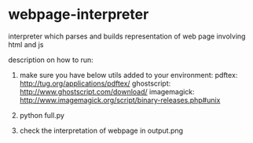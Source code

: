 # webpage-interpreter
interpreter which parses and builds representation of web page involving html and js

description on how to run:

1. make sure you have below utils added to your environment:
   pdftex: http://tug.org/applications/pdftex/
   ghostscript: http://www.ghostscript.com/download/
   imagemagick: http://www.imagemagick.org/script/binary-releases.php#unix

2. python full.py

3. check the interpretation of webpage in output.png
